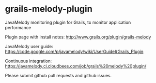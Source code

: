 grails-melody-plugin
====================

JavaMelody monitoring plugin for Grails, to monitor application performance

Plugin page with install notes: http://www.grails.org/plugin/grails-melody

JavaMelody user guide: https://code.google.com/p/javamelody/wiki/UserGuide#Grails_Plugin

Continuous integration: https://javamelody.ci.cloudbees.com/job/grails%20melody%20plugin/

Please submit github pull requests and github issues.
